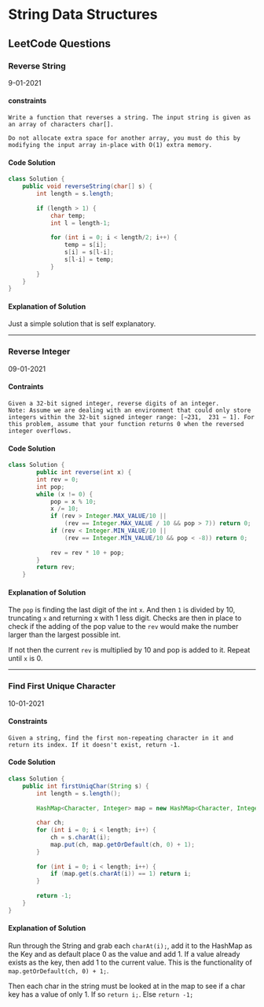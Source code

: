# String Data Structures

## LeetCode Questions

### Reverse String

9-01-2021

#### constraints

~~~
Write a function that reverses a string. The input string is given as an array of characters char[].

Do not allocate extra space for another array, you must do this by modifying the input array in-place with O(1) extra memory.
~~~

#### Code Solution

```Java
class Solution {
	public void reverseString(char[] s) {
        int length = s.length;
        
        if (length > 1) {
            char temp;
            int l = length-1;
        
            for (int i = 0; i < length/2; i++) {
                temp = s[i];
                s[i] = s[l-i];
                s[l-i] = temp;
            }
        }
    }
}
```

####  Explanation of Solution

Just a simple solution that is self explanatory.

---

### Reverse Integer

09-01-2021

#### Contraints

```
Given a 32-bit signed integer, reverse digits of an integer.
Note: Assume we are dealing with an environment that could only store integers within the 32-bit signed integer range: [−231,  231 − 1]. For this problem, assume that your function returns 0 when the reversed integer overflows.
```

#### Code Solution

```java
class Solution {
		public int reverse(int x) {
        int rev = 0;
        int pop;
        while (x != 0) {
            pop = x % 10;
            x /= 10;
            if (rev > Integer.MAX_VALUE/10 || 
                (rev == Integer.MAX_VALUE / 10 && pop > 7)) return 0;
            if (rev < Integer.MIN_VALUE/10 || 
                (rev == Integer.MIN_VALUE/10 && pop < -8)) return 0;
            
            rev = rev * 10 + pop;
        }
        return rev;
    }
```

#### Explanation of Solution

The `pop` is finding the last digit of the int `x`. And then `1` is divided by 10, truncating `x` and returning x with 1 less digit. Checks are then in place to check if the adding of the pop value to the `rev` would make the number larger than the largest possible int.

If not then the current `rev` is multiplied by 10 and pop is added to it. Repeat until `x` is 0.

---

### Find First Unique Character

10-01-2021

#### Constraints

```
Given a string, find the first non-repeating character in it and return its index. If it doesn't exist, return -1.
```

#### Code Solution

```java
class Solution {
    public int firstUniqChar(String s) {
        int length = s.length();
        
        HashMap<Character, Integer> map = new HashMap<Character, Integer>();
        
        char ch;
        for (int i = 0; i < length; i++) {
            ch = s.charAt(i);
            map.put(ch, map.getOrDefault(ch, 0) + 1);
        }
        
        for (int i = 0; i < length; i++) {
            if (map.get(s.charAt(i)) == 1) return i;
        }
        
        return -1;
    }
}
```

#### Explanation of Solution

Run through the String and grab each `charAt(i);`, add it to the HashMap as the Key and  as default place 0 as the value and add 1. If a value already exists as the key, then add 1 to the current value. This is the functionality of `map.getOrDefault(ch, 0) + 1;`. 

Then each char in the string must be looked at in the map to see if a char key has a value of only 1. If so `return i;`. Else `return -1;` 



